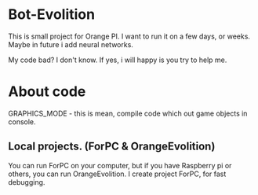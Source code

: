 # Bot-Evolition

This is small project for Orange PI. I want to run it on a few days, or weeks. Maybe in future i add neural networks.

My code bad? I don't know. If yes, i will happy is you try to help me.

# About code
GRAPHICS_MODE - this is mean, compile code which out game objects in console.

## Local projects. (ForPC & OrangeEvolition)
You can run ForPC on your computer, but if you have Raspberry pi or others, you can run OrangeEvolition.
I create project ForPC, for fast debugging.
